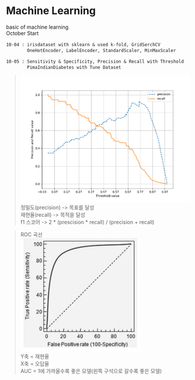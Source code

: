 # Machine Learning  
basic of machine learning  
October Start  
```
10-04 : irisdataset with sklearn & used k-fold, GridSerchCV  
        OneHotEncoder, LabelEncoder, StandardScaler, MinMaxScaler
```

```
10-05 : Sensitivity & Specificity, Precision & Recall with Threshold 
        PimaIndianDiabetes with Tune Dataset
```
>![](../Figure_1.png)  
정밀도(precision) -> 목표를 달성  
재현율(recall) -> 목적을 달성  
f1 스코어 -> 2 * (prescision * recall) / (precision + recall)  
  
>ROC 곡선  
![](../%EC%BA%A1%EC%B2%98.PNG)  
Y축 = 재현율  
X축 = 오답율  
AUC = 1에 가까울수록 좋은 모델(왼쪽 구석으로 갈수록 좋은 모델)  
